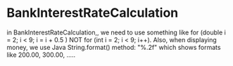 # BankInterestRateCalculation
in BankInterestRateCalculation,, we need to use something like for (double i = 2; i < 9; i = i + 0.5 ) NOT for (int i = 2; i < 9; i++). Also, when displaying money, we use Java String.format() method: "%.2f" which shows formats like 200.00, 300.00, .....
